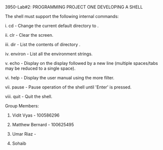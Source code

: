 3950-Lab#2: PROGRAMMING PROJECT ONE DEVELOPING A SHELL

The shell must support the following internal commands:

i. cd <directory> - Change the current default directory to
<directory>. 

ii. clr - Clear the screen.

iii. dir <directory> - List the contents of directory <directory>.

iv. environ - List all the environment strings.

v. echo <comment> - Display <comment> on the display followed by a
new line (multiple spaces/tabs may be reduced to a single space).

vi. help - Display the user manual using the more filter.

vii. pause - Pause operation of the shell until 'Enter' is pressed.

viii. quit - Quit the shell.



Group Members:

1) Vidit Vyas - 100586296

2) Matthew Bernard - 100625495

3) Umar Riaz - 

4) Sohaib
